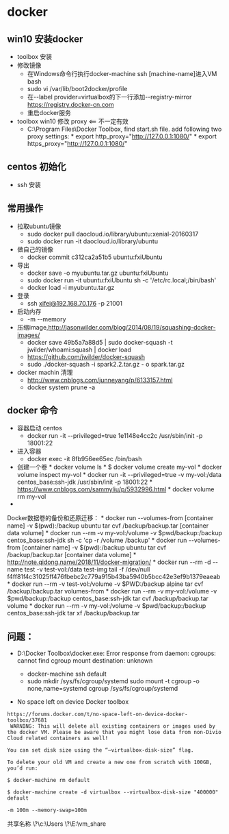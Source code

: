 # docker 
## win10 安装docker
*   toolbox 安装
*   修改镜像
    *   在Windows命令行执行docker-machine ssh [machine-name]进入VM bash
    *   sudo vi /var/lib/boot2docker/profile
    *   在--label provider=virtualbox的下一行添加--registry-mirror https://registry.docker-cn.com
    *   重启docker服务
*   toolbox win10 修改 proxy <== 不一定有效
    *    C:\Program Files\Docker Toolbox, find start.sh file. add following two proxy settings:
        *   export http_proxy="http://127.0.0.1:1080/"
        *   export https_proxy="http://127.0.0.1:1080/"    




##  centos  初始化
*   ssh 安装

##  常用操作
*   拉取ubuntu镜像
    -   sudo docker pull daocloud.io/library/ubuntu:xenial-20160317
    -   sudo docker run -it daocloud.io/library/ubuntu
*   做自己的镜像
    -   docker commit c312ca2a51b5 ubuntu:fxiUbuntu
*   导出
    -   docker save -o myubuntu.tar.gz ubuntu:fxiUbuntu
    -   sudo docker run -it ubuntu:fxiUbuntu sh -c '/etc/rc.local;/bin/bash'  
    -   docker load -i myubuntu.tar.gz
*   登录
    -   ssh xifei@192.168.70.176 -p 21001
*   启动内存
    -   -m --memory
*   压缩image,http://jasonwilder.com/blog/2014/08/19/squashing-docker-images/
    -   docker save 49b5a7a88d5 | sudo docker-squash -t jwilder/whoami:squash | docker load
    -   https://github.com/jwilder/docker-squash
    -   sudo ./docker-squash -i spark2.2.tar.gz - o spark.tar.gz
*   docker machin 清理
    -   http://www.cnblogs.com/junneyang/p/6133157.html
    -   docker system prune -a



## docker 命令
*   容器启动 centos
    *   docker run -it --privileged=true  1e1148e4cc2c  /usr/sbin/init -p 18001:22
*   进入容器
    *   docker exec -it 8fb956ee65ec  /bin/bash
*    创建一个卷
    *   docker volume ls
    *   $ docker volume create my-vol
    *   docker volume inspect my-vol
    *   docker run -it --privileged=true  -v  my-vol:/data centos_base:ssh-jdk  /usr/sbin/init -p 18001:22 
    *   https://www.cnblogs.com/sammyliu/p/5932996.html
    *   docker volume rm my-vol
*   
Docker数据卷的备份和还原迁移：
    *   docker run --volumes-from [container name] -v $(pwd):/backup ubuntu tar cvf /backup/backup.tar [container data volume]
    *  docker run --rm -v my-vol:/volume -v $pwd/backup:/backup centos_base:ssh-jdk sh -c 'cp -r /volume /backup'
    *     docker run --volumes-from [container name] -v $(pwd):/backup ubuntu tar cvf /backup/backup.tar [container data volume]
    *   http://note.qidong.name/2018/11/docker-migration/
        *   docker run --rm -d --name test -v test-vol:/data test-img tail -f /dev/null
f4ff81f4c31025ff476fbebc2c779a915b43ba5940b5bcc42e3ef9b1379eaeab
        *   docker run --rm -v test-vol:/volume -v $PWD:/backup alpine tar cvf /backup/backup.tar volumes-from
    *   docker run --rm -v my-vol:/volume -v $pwd/backup:/backup centos_base:ssh-jdk tar cvf /backup/backup.tar volume
    *   docker run --rm -v my-vol:/volume -v $pwd/backup:/backup centos_base:ssh-jdk tar xf /backup/backup.tar

## 问题：
*   D:\Docker Toolbox\docker.exe: Error response from daemon: cgroups: cannot find cgroup mount destination: unknown
    *   docker-machine ssh default
    *   sudo mkdir /sys/fs/cgroup/systemd
        sudo mount -t cgroup -o none,name=systemd cgroup /sys/fs/cgroup/systemd

*  No space left on device Docker toolbox
```
https://forums.docker.com/t/no-space-left-on-device-docker-toolbox/37681
 WARNING: This will delete all existing containers or images used by the docker VM. Please be aware that you might lose data from non-Divio Cloud related containers as well!

You can set disk size using the “–virtualbox-disk-size” flag.

To delete your old VM and create a new one from scratch with 100GB, you’d run:

$ docker-machine rm default

$ docker-machine create -d virtualbox --virtualbox-disk-size "400000" default

-m 100m --memory-swap=100m
```

共享名称
\\?\c:\Users
\\?\E:\vm_share